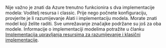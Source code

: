 Nije važno je znati da Azure trenutno funkcionira s dva implementacije modela: Voditelj resursa i classic. Prije nego počnete konfiguraciju, provjerite je li razumijevanje Alati i implementaciju modela. Morate znati model koji želite raditi. Sve umrežavanje značajke podržane su još za oba modele. Informacije o implementaciji modelima potražite u članku [Implementacija upravljanja resursima za razumijevanje i klasični implementacije](../articles/resource-manager-deployment-model.md).
